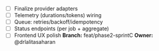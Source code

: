- [ ] Finalize provider adapters
- [ ] Telemetry (durations/tokens) wiring
- [ ] Queue: retries/backoff/idempotency
- [ ] Status endpoints (per job + aggregate)
- [ ] Frontend UX polish
**Branch:** feat/phase2-sprintC
**Owner:** @drlalitasaharan
